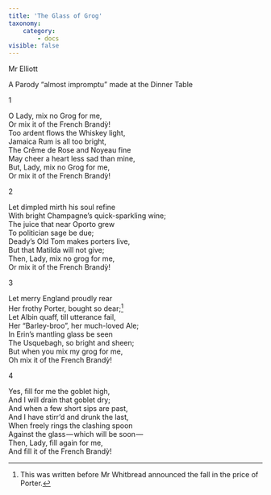 ```yaml
---
title: 'The Glass of Grog'
taxonomy:
    category:
        - docs
visible: false
---
```


<div class="author">Mr Elliott</div> 

<span class="title">A Parody “almost impromptu” made at the Dinner Table</span>

1

O Lady, mix no Grog for me,  
Or mix it of the French Brand&#7923;!  
Too ardent flows the Whiskey light,  
Jamaica Rum is all too bright,  
The Crême de Rose and Noyeau fine  
May cheer a heart less sad than mine,  
But, Lady, mix no Grog for me,  
Or mix it of the French Brand&#7923;!  

2

Let dimpled mirth his soul refine  
With bright Champagne’s quick-sparkling wine;  
The juice that near Oporto grew  
To politician sage be due;  
Deady’s Old Tom makes porters live,  
But that Matilda will not give;  
Then, Lady, mix no grog for me,  
Or mix it of the French Brand&#7923;!

3

Let merry England proudly rear  
Her frothy Porter, bought so dear;[^1]  
Let Albin quaff, till utterance fail,  
Her “Barley-broo”, her much-loved Ale;  
In Erin’s mantling glass be seen  
The Usquebagh, so bright and sheen;  
But when you mix my grog for me,  
Oh mix it of the French Brand&#7923;!

4

Yes, fill for me the goblet high,  
And I will drain that goblet dry;  
And when a few short sips are past,  
And I have stirr’d and drunk the last,  
When freely rings the clashing spoon  
Against the glass — which will be soon —   
Then, Lady, fill again for me,  
And fill it of the French Brand&#7923;!

[^1]: This was written before Mr Whitbread announced the fall in the price of Porter.
